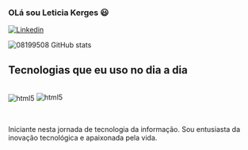 ### OLá sou Leticia Kerges 😃

[![Linkedin](https://img.shields.io/badge/LinkedIn-0077B5?style=for-the-badge&logo=linkedin&logoColor=white )](https://www.linkedin.com/in/let%C3%ADcia-kerges-780114229/) 



![08199508 GitHub stats](https://github-readme-stats.vercel.app/api?username=08199508&show_icons=true&theme=radical)


## Tecnologias  que eu uso no dia a dia

<div style="display: inline_blog"><br/>
  <img align="center" alt="html5" src="https://img.shields.io/badge/HTML5-E34F26?style=for-the-badge&logo=html5&logoColor=white" />
  
  <img align="center " alt="html5" src="https://img.shields.io/badge/C%23-239120?style=for-the-badge&logo=c-sharp&logoColor=white" />
</div><br/>




## 
Iniciante nesta jornada de tecnologia da informação. Sou entusiasta da inovação tecnológica e apaixonada pela vida.




